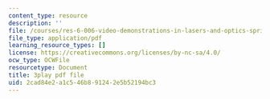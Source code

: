 ```yaml
---
content_type: resource
description: ''
file: /courses/res-6-006-video-demonstrations-in-lasers-and-optics-spring-2008/2cad84e2a1c546b891242e5b52194bc3_FVXkoNuI7bM.pdf
file_type: application/pdf
learning_resource_types: []
license: https://creativecommons.org/licenses/by-nc-sa/4.0/
ocw_type: OCWFile
resourcetype: Document
title: 3play pdf file
uid: 2cad84e2-a1c5-46b8-9124-2e5b52194bc3
---
```

